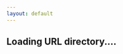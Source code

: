 ```yaml
---
layout: default
---
```


## Loading URL directory....


<script src="https://ajax.googleapis.com/ajax/libs/jquery/3.3.1/jquery.min.js"></script>
<script>
 var url = "https://script.google.com/macros/s/AKfycbwQt4QiNTg8RjaAVd4KHZ_yClTbzgrvF34FZIIgEmIb8yGSHn8/exec?callback=loadData&id=1ZrGx_JUs8avZ3yT5nRf1eDI7pUl1PiP2Xrrlc0IGyuw&sheet=Sheet1&num=1";
// Make an AJAX call to Google Script
var request = jQuery.ajax({
      crossDomain: true,
      url: url,
      method: "GET",
      dataType: "jsonp"
    });
	
 // print the returned data from jsonp
  function loadData(e) {
  try {
  	var html = "<table><tr><th>ShortURL</th><th>Description</th><th>Full URL</th></tr>";
         for (var i = 0; i < e.length; i++) {
		html= html+ "<tr>";
		for (var j = 0; j < i.length; j++) {
		html = html + "<td>"+ i[j]+"</td>";
		}
		html= html+ "</tr>";
	 }
		html= html+ "</table>";
	      $("#main_content").html(html);
	}catch(err) {
        //$("#main_content").html("No such redirect present");
	}
}
  </script>

